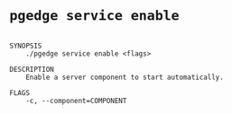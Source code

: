 # `pgedge service enable`

```text

SYNOPSIS
    ./pgedge service enable <flags>

DESCRIPTION
    Enable a server component to start automatically.

FLAGS
    -c, --component=COMPONENT
    
    

```
